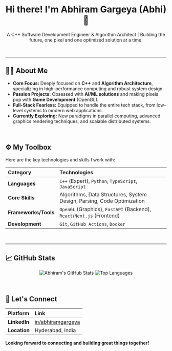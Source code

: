 <div align="center">
    <h1>Hi there! I'm Abhiram Gargeya (Abhi) 👋</h1>
    <p>A C++ Software Development Engineer & Algorithm Architect | Building the future, one pixel and one optimized solution at a time.</p>
</div>

<br>

---

## 👨‍💻 About Me

-   **Core Focus:** Deeply focused on **C++** and **Algorithm Architecture**, specializing in high-performance computing and robust system design.
-   **Passion Projects:** Obsessed with **AI/ML solutions** and making pixels pop with **Game Development** (OpenGL).
-   **Full-Stack Fearless:** Equipped to handle the entire tech stack, from low-level systems to modern web applications.
-   **Currently Exploring:** New paradigms in parallel computing, advanced graphics rendering techniques, and scalable distributed systems.

<br>

## ⚙️ My Toolbox

Here are the key technologies and skills I work with:

| Category | Technologies |
| :--- | :--- |
| **Languages** | `C++` (Expert), `Python`, `TypeScript`, `JavaScript` |
| **Core Skills** | Algorithms, Data Structures, System Design, Parsing, Code Optimization |
| **Frameworks/Tools** | `OpenGL` (Graphics), `FastAPI` (Backend), `React`/`Next.js` (Frontend) |
| **Development** | `Git`, `GitHub Actions`, `Docker` |

<br>


---

## 📈 GitHub Stats

<p align="center">
    <img src="https://github-readme-stats.vercel.app/api?username=AbhiramGarg&show_icons=true&theme=buefy&hide_border=true&title_color=3390FF&icon_color=3390FF&layout=compact" alt="Abhiram's GitHub Stats" />
    <img src="https://github-readme-stats.vercel.app/api/top-langs/?username=AbhiramGarg&layout=compact&langs_count=6&theme=buefy&hide_border=true&title_color=3390FF" alt="Top Languages" />
</p>


<br>

## 🤝 Let's Connect

| Platform | Link |
| :--- | :--- |
| **LinkedIn** | [in/abhiramgargeya](https://www.linkedin.com/in/abhiramgargeya/) |
| **Location** | Hyderabad, India |

**Looking forward to connecting and building great things together!**
